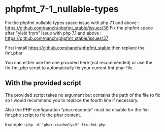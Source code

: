 # phpfmt_7-1_nullable-types
Fix the phpfmt nullable types space issue with php 7.1 and above : https://github.com/nanch/phpfmt_stable/issues/36
Fix the phpfmt space after "yield from" issue with php 7.1 and above : https://github.com/nanch/phpfmt_stable/issues/37

First install https://github.com/nanch/phpfmt_stable then replace the fmt.phar

You can either use the one provided here (not recommended) or use the fix-fmt.php script to automatically fix your current fmt.phar file.

## With the provided script
The provided script takes no argument but contains the path of the file to fix so I would recommend you to replace the fourth line if necessary.

Also the PHP configuration "phar.readonly" must be disable for the fix-fmt.php script to fix the phar content.

Example :
`php -d "phar.readonly=0" fix-fmt.php`
